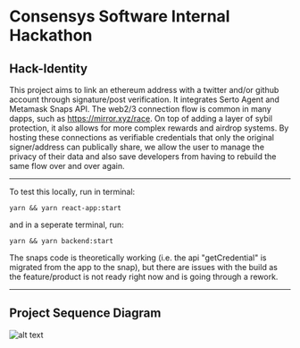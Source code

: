 # Consensys Software Internal Hackathon

## Hack-Identity

This project aims to link an ethereum address with a twitter and/or github account through signature/post verification. It integrates Serto Agent and Metamask Snaps API.
The web2/3 connection flow is common in many dapps, such as https://mirror.xyz/race. On top of adding a layer of sybil protection, it also allows for more complex rewards and airdrop systems. By hosting these connections as verifiable credentials that only the original signer/address can publically share, we allow the user to manage the privacy of their data and also save developers from having to rebuild the same flow over and over again.

---

To test this locally, run in terminal:

```
yarn && yarn react-app:start
```

and in a seperate terminal, run:

```
yarn && yarn backend:start
```

The snaps code is theoretically working (i.e. the api "getCredential" is migrated from the app to the snap), but there are issues with the build as the feature/product is not ready right now and is going through a rework.

---

## Project Sequence Diagram

![alt text](https://github.com/andrewhong5297/diskovery/blob/master/CSI_hackflow.jpg)
